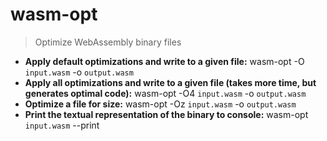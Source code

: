 # wasm-opt
> Optimize WebAssembly binary files
- **Apply default optimizations and write to a given file:**
wasm-opt -O `input.wasm` -o `output.wasm`
- **Apply all optimizations and write to a given file (takes more time, but generates optimal code):**
wasm-opt -O4 `input.wasm` -o `output.wasm`
- **Optimize a file for size:**
wasm-opt -Oz `input.wasm` -o `output.wasm`
- **Print the textual representation of the binary to console:**
wasm-opt `input.wasm` --print
